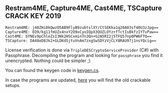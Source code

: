 ## Restram4ME, Capture4ME, Cast4ME, TSCapture CRACK KEY 2019

```
Restram4ME: j40ZHi8kQwzO5AB9FlyB9zubtslXY/CtSEKka1q20A03sf40U3zJpg==
Capture4ME: EO9/kg11fmUZx4nxY2O9xCyoIQpX3QUZLOYz+fTctIsBkfzIYTvPaw==
Cast4ME: bYNEv9pChleZsI3Nk2HSCxminTn3Qn+G2A5RI2j5TFQ57np0PW6FTQ==
TSCapture: DA48eD8Jk2+GLDKdSjtuVnAm7zxgSwSDYzVjCLY8RAU97j1nsYQcig==
```

License verification is done via `TripleDESCryptoServiceProvider` (C#) with Passphrase. Decompiling the program and looking for `passphrase` you find it unencrypted. Nothing could be simpler ;)

You can found the keygen code in [keygen.cs](keygen.cs).

In case the programs are updated, [here](Setup/) you will find the old crackable setups.
